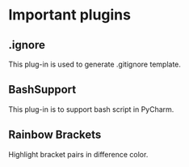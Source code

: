 # Important plugins

## .ignore
This plug-in is used to generate .gitignore template. 

## BashSupport
This plug-in is to support bash script in PyCharm. 

## Rainbow Brackets
Highlight bracket pairs in difference color. 

